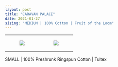 ```yaml
---
layout: post
title: "CARAVAN PALACE"
date: 2021-01-27
sizing: "MEDIUM | 100% Cotton | Fruit of the Loom"
---
```




<table style="width:100%;"><tr><td style="vertical-align:top;">
      <figure class="tmblr-full" data-orig-height="2048" data-orig-width="1365" data-orig-src="https://concertshirts.netlify.app/shirts/0243/0243-01.jpg"><img src="https://64.media.tumblr.com/e2f7891b74bef9517407033e23562950/fa9c2268474e39b8-67/s540x810/8d97499fb4a487e6ca51129e4ee378f3e851f3ed.jpg" data-orig-height="2048" data-orig-width="1365" data-orig-src="https://concertshirts.netlify.app/shirts/0243/0243-01.jpg"/></figure></td>
    <td style="vertical-align:top;">
      <figure class="tmblr-full" data-orig-height="2048" data-orig-width="1365" data-orig-src="https://concertshirts.netlify.app/shirts/0243/0243-02.jpg"><img src="https://64.media.tumblr.com/019f76656c7ba11b676ac879e4f06a40/fa9c2268474e39b8-b7/s540x810/ed6e57f364df176bd8d94fdd34a10582cb4dc323.jpg" data-orig-height="2048" data-orig-width="1365" data-orig-src="https://concertshirts.netlify.app/shirts/0243/0243-02.jpg"/></figure></td>
  </tr></table><p>
  SMALL | 100% Preshrunk Ringspun Cotton | Tultex
</p>
